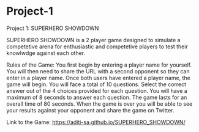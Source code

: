 # Project-1
Project 1: SUPERHERO SHOWDOWN

SUPERHERO SHOWDOWN is a 2 player game designed to simulate a competetive arena for enthusiastic and competetive players to test their knowlwdge against each other.

Rules of the Game:
You first begin by entering a player name for yourself.
You will then need to share the URL with a second opponent so they can enter in a player name.
Once both users have entered a player name, the game will begin.
You will face a total of 10 questions.
Select the correct answer out of the 4 choices provided for each question.
You will have a maximum of 8 seconds to answer each question.
The game lasts for an overall time of 80 seconds.
When the game is over you will be able to see your results against your opponent and share the game on Twitter.


Link to the Game:
https://aditi-sa.github.io/SUPERHERO_SHOWDOWN/
